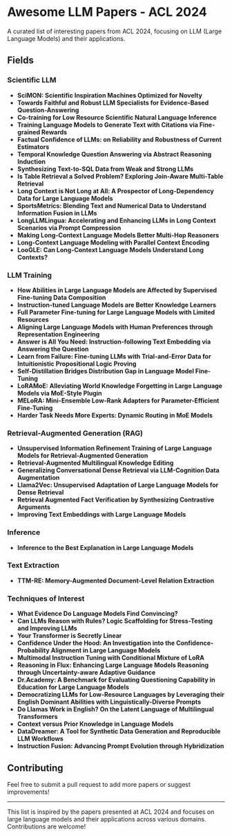 # Awesome LLM Papers - ACL 2024

A curated list of interesting papers from ACL 2024, focusing on LLM (Large Language Models) and their applications.

## Fields

### Scientific LLM

- **SciMON: Scientific Inspiration Machines Optimized for Novelty**
- **Towards Faithful and Robust LLM Specialists for Evidence-Based Question-Answering**
- **Co-training for Low Resource Scientific Natural Language Inference**
- **Training Language Models to Generate Text with Citations via Fine-grained Rewards**
- **Factual Confidence of LLMs: on Reliability and Robustness of Current Estimators**
- **Temporal Knowledge Question Answering via Abstract Reasoning Induction**
- **Synthesizing Text-to-SQL Data from Weak and Strong LLMs**
- **Is Table Retrieval a Solved Problem? Exploring Join-Aware Multi-Table Retrieval**
- **Long Context is Not Long at All: A Prospector of Long-Dependency Data for Large Language Models**
- **SportsMetrics: Blending Text and Numerical Data to Understand Information Fusion in LLMs**
- **LongLLMLingua: Accelerating and Enhancing LLMs in Long Context Scenarios via Prompt Compression**
- **Making Long-Context Language Models Better Multi-Hop Reasoners**
- **Long-Context Language Modeling with Parallel Context Encoding**
- **LooGLE: Can Long-Context Language Models Understand Long Contexts?**

### LLM Training

- **How Abilities in Large Language Models are Affected by Supervised Fine-tuning Data Composition**
- **Instruction-tuned Language Models are Better Knowledge Learners**
- **Full Parameter Fine-tuning for Large Language Models with Limited Resources**
- **Aligning Large Language Models with Human Preferences through Representation Engineering**
- **Answer is All You Need: Instruction-following Text Embedding via Answering the Question**
- **Learn from Failure: Fine-tuning LLMs with Trial-and-Error Data for Intuitionistic Propositional Logic Proving**
- **Self-Distillation Bridges Distribution Gap in Language Model Fine-Tuning**
- **LoRAMoE: Alleviating World Knowledge Forgetting in Large Language Models via MoE-Style Plugin**
- **MELoRA: Mini-Ensemble Low-Rank Adapters for Parameter-Efficient Fine-Tuning**
- **Harder Task Needs More Experts: Dynamic Routing in MoE Models**

### Retrieval-Augmented Generation (RAG)

- **Unsupervised Information Refinement Training of Large Language Models for Retrieval-Augmented Generation**
- **Retrieval-Augmented Multilingual Knowledge Editing**
- **Generalizing Conversational Dense Retrieval via LLM-Cognition Data Augmentation**
- **Llama2Vec: Unsupervised Adaptation of Large Language Models for Dense Retrieval**
- **Retrieval Augmented Fact Verification by Synthesizing Contrastive Arguments**
- **Improving Text Embeddings with Large Language Models**

### Inference

- **Inference to the Best Explanation in Large Language Models**

### Text Extraction

- **TTM-RE: Memory-Augmented Document-Level Relation Extraction**

### Techniques of Interest

- **What Evidence Do Language Models Find Convincing?**
- **Can LLMs Reason with Rules? Logic Scaffolding for Stress-Testing and Improving LLMs**
- **Your Transformer is Secretly Linear**
- **Confidence Under the Hood: An Investigation into the Confidence-Probability Alignment in Large Language Models**
- **Multimodal Instruction Tuning with Conditional Mixture of LoRA**
- **Reasoning in Flux: Enhancing Large Language Models Reasoning through Uncertainty-aware Adaptive Guidance**
- **Dr.Academy: A Benchmark for Evaluating Questioning Capability in Education for Large Language Models**
- **Democratizing LLMs for Low-Resource Languages by Leveraging their English Dominant Abilities with Linguistically-Diverse Prompts**
- **Do Llamas Work in English? On the Latent Language of Multilingual Transformers**
- **Context versus Prior Knowledge in Language Models**
- **DataDreamer: A Tool for Synthetic Data Generation and Reproducible LLM Workflows**
- **Instruction Fusion: Advancing Prompt Evolution through Hybridization**

## Contributing

Feel free to submit a pull request to add more papers or suggest improvements!

---

This list is inspired by the papers presented at ACL 2024 and focuses on large language models and their applications across various domains. Contributions are welcome!
